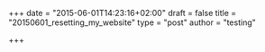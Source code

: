 +++
date = "2015-06-01T14:23:16+02:00"
draft = false
title = "20150601_resetting_my_website"
type = "post"
author = "testing"

+++

